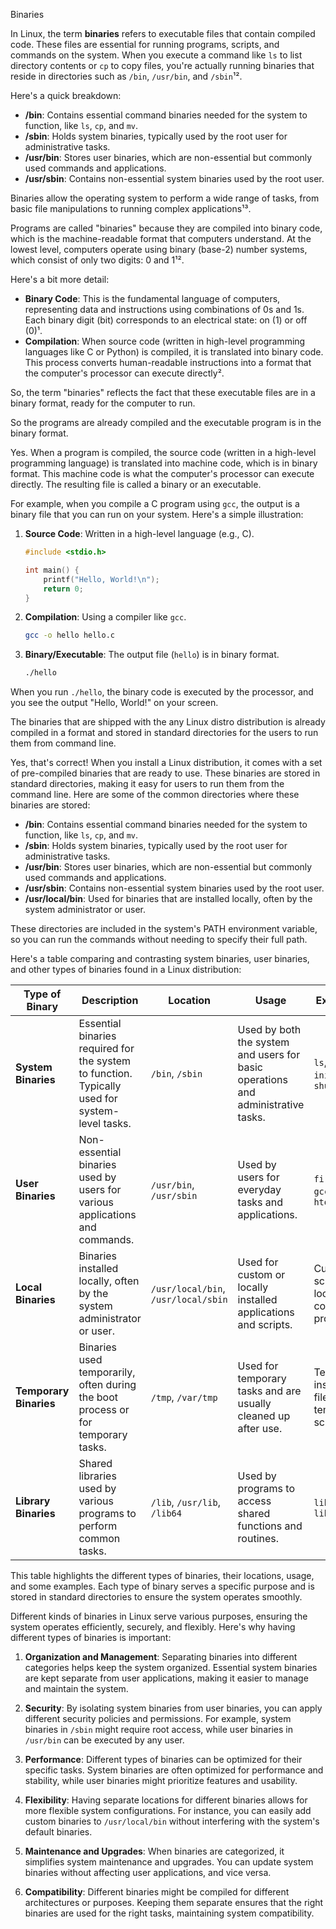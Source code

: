 Binaries

In Linux, the term **binaries** refers to executable files that contain compiled code. These files are essential for running programs, scripts, and commands on the system. When you execute a command like `ls` to list directory contents or `cp` to copy files, you're actually running binaries that reside in directories such as `/bin`, `/usr/bin`, and `/sbin`¹².

Here's a quick breakdown:
- **/bin**: Contains essential command binaries needed for the system to function, like `ls`, `cp`, and `mv`.
- **/sbin**: Holds system binaries, typically used by the root user for administrative tasks.
- **/usr/bin**: Stores user binaries, which are non-essential but commonly used commands and applications.
- **/usr/sbin**: Contains non-essential system binaries used by the root user.

Binaries allow the operating system to perform a wide range of tasks, from basic file manipulations to running complex applications¹³.

Programs are called "binaries" because they are compiled into binary code, which is the machine-readable format that computers understand. At the lowest level, computers operate using binary (base-2) number systems, which consist of only two digits: 0 and 1¹².

Here's a bit more detail:
- **Binary Code**: This is the fundamental language of computers, representing data and instructions using combinations of 0s and 1s. Each binary digit (bit) corresponds to an electrical state: on (1) or off (0)¹.
- **Compilation**: When source code (written in high-level programming languages like C or Python) is compiled, it is translated into binary code. This process converts human-readable instructions into a format that the computer's processor can execute directly².

So, the term "binaries" reflects the fact that these executable files are in a binary format, ready for the computer to run.

So the programs are already compiled and the executable program is in the binary format.

Yes. When a program is compiled, the source code (written in a high-level programming language) is translated into machine code, which is in binary format. This machine code is what the computer's processor can execute directly. The resulting file is called a binary or an executable.

For example, when you compile a C program using `gcc`, the output is a binary file that you can run on your system. Here's a simple illustration:

1. **Source Code**: Written in a high-level language (e.g., C).
   ```c
   #include <stdio.h>

   int main() {
       printf("Hello, World!\n");
       return 0;
   }
   ```

2. **Compilation**: Using a compiler like `gcc`.
   ```bash
   gcc -o hello hello.c
   ```

3. **Binary/Executable**: The output file (`hello`) is in binary format.
   ```bash
   ./hello
   ```

When you run `./hello`, the binary code is executed by the processor, and you see the output "Hello, World!" on your screen.

The binaries that are shipped with the any Linux distro distribution is already compiled in a format and stored in standard directories for the users to run them from command line.

Yes, that's correct! When you install a Linux distribution, it comes with a set of pre-compiled binaries that are ready to use. These binaries are stored in standard directories, making it easy for users to run them from the command line. Here are some of the common directories where these binaries are stored:

- **/bin**: Contains essential command binaries needed for the system to function, like `ls`, `cp`, and `mv`.
- **/sbin**: Holds system binaries, typically used by the root user for administrative tasks.
- **/usr/bin**: Stores user binaries, which are non-essential but commonly used commands and applications.
- **/usr/sbin**: Contains non-essential system binaries used by the root user.
- **/usr/local/bin**: Used for binaries that are installed locally, often by the system administrator or user.

These directories are included in the system's PATH environment variable, so you can run the commands without needing to specify their full path.

Here's a table comparing and contrasting system binaries, user binaries, and other types of binaries found in a Linux distribution:

| **Type of Binary** | **Description** | **Location** | **Usage** | **Examples** |
|--------------------|-----------------|--------------|-----------|--------------|
| **System Binaries** | Essential binaries required for the system to function. Typically used for system-level tasks. | `/bin`, `/sbin` | Used by both the system and users for basic operations and administrative tasks. | `ls`, `cp`, `mv`, `init`, `shutdown` |
| **User Binaries** | Non-essential binaries used by users for various applications and commands. | `/usr/bin`, `/usr/sbin` | Used by users for everyday tasks and applications. | `firefox`, `gcc`, `nano`, `htop` |
| **Local Binaries** | Binaries installed locally, often by the system administrator or user. | `/usr/local/bin`, `/usr/local/sbin` | Used for custom or locally installed applications and scripts. | Custom scripts, locally compiled programs |
| **Temporary Binaries** | Binaries used temporarily, often during the boot process or for temporary tasks. | `/tmp`, `/var/tmp` | Used for temporary tasks and are usually cleaned up after use. | Temporary installation files, temporary scripts |
| **Library Binaries** | Shared libraries used by various programs to perform common tasks. | `/lib`, `/usr/lib`, `/lib64` | Used by programs to access shared functions and routines. | `libc.so`, `libm.so` |

This table highlights the different types of binaries, their locations, usage, and some examples. Each type of binary serves a specific purpose and is stored in standard directories to ensure the system operates smoothly.

Different kinds of binaries in Linux serve various purposes, ensuring the system operates efficiently, securely, and flexibly. Here's why having different types of binaries is important:

1. **Organization and Management**: Separating binaries into different categories helps keep the system organized. Essential system binaries are kept separate from user applications, making it easier to manage and maintain the system.

2. **Security**: By isolating system binaries from user binaries, you can apply different security policies and permissions. For example, system binaries in `/sbin` might require root access, while user binaries in `/usr/bin` can be executed by any user.

3. **Performance**: Different types of binaries can be optimized for their specific tasks. System binaries are often optimized for performance and stability, while user binaries might prioritize features and usability.

4. **Flexibility**: Having separate locations for different binaries allows for more flexible system configurations. For instance, you can easily add custom binaries to `/usr/local/bin` without interfering with the system's default binaries.

5. **Maintenance and Upgrades**: When binaries are categorized, it simplifies system maintenance and upgrades. You can update system binaries without affecting user applications, and vice versa.

6. **Compatibility**: Different binaries might be compiled for different architectures or purposes. Keeping them separate ensures that the right binaries are used for the right tasks, maintaining system compatibility.
